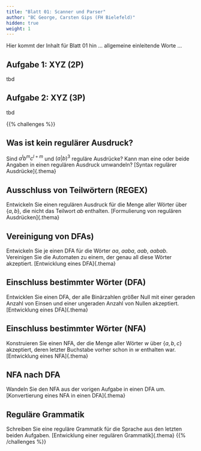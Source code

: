 ```yaml
---
title: "Blatt 01: Scanner und Parser"
author: "BC George, Carsten Gips (FH Bielefeld)"
hidden: true
weight: 1
---
```



Hier kommt der Inhalt für Blatt 01 hin ... allgemeine einleitende Worte ...

## Aufgabe 1: XYZ (2P)

tbd

## Aufgabe 2: XYZ (3P)

tbd



{{% challenges %}}
## Was ist kein regulärer Ausdruck?
Sind $a^lb^mc^{l+m}$ und $(a | b)^3$ reguläre Ausdrücke? Kann man eine oder beide Angaben in einen regulären Ausdruck umwandeln?
[Syntax regulärer Ausdrücke]{.thema}


## Ausschluss von Teilwörtern (REGEX)
Entwickeln Sie einen regulären Ausdruck für die Menge aller Wörter über $\{a, b\}$, die nicht das Teilwort *ab* enthalten.
[Formulierung von regulären Ausdrücken]{.thema}


## Vereinigung von DFAs)
Entwickeln Sie je einen DFA für die Wörter *aa*, *aaba*, *aab*, *aabab*. Vereinigen Sie die Automaten zu einem, der genau all diese Wörter akzeptiert.
[Entwicklung eines DFA]{.thema}


## Einschluss bestimmter Wörter (DFA)
Entwicklen Sie einen DFA, der alle Binärzahlen größer Null mit einer geraden Anzahl von Einsen und einer ungeraden Anzahl von Nullen akzeptiert.
[Entwicklung eines DFA]{.thema}


## Einschluss bestimmter Wörter (NFA)
Konstruieren Sie einen NFA, der die Menge aller Wörter *w* über $\{a, b, c\}$ akzeptiert, deren letzter Buchstabe vorher schon in *w* enthalten war.
[Entwicklung eines NFA]{.thema}


## NFA nach DFA
Wandeln Sie den NFA aus der vorigen Aufgabe in einen DFA um.
[Konvertierung eines NFA in einen DFA]{.thema}


## Reguläre Grammatik
Schreiben Sie eine reguläre Grammatik für die Sprache aus den letzten beiden Aufgaben.
[Entwicklung einer regulären Grammatik]{.thema}
{{% /challenges %}}
